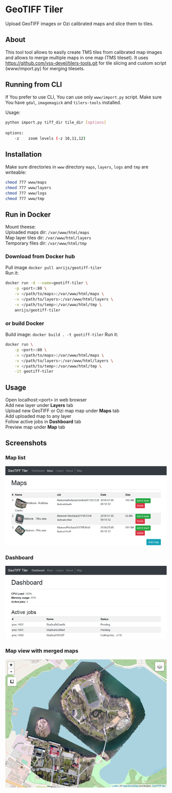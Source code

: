 
# GeoTIFF Tiler
Upload GeoTIFF images or Ozi calibrated maps and slice them to tiles.

## About
This tool tool allows to easily create TMS tiles from calibrated map images and allows to merge multiple maps in one map (TMS tileset).
It uses https://github.com/vss-devel/tilers-tools.git for tile slicing and custom script (www/import.py) for merging tilesets.

## Running from CLI
If You prefer to use CLI, You can use only `www/import.py` script. Make sure You have `gdal`, `imagemagick` and `tilers-tools` installed.

Usage: 
``` bash
python import.py tiff_dir tile_dir [options]

options:
	-z    zoom levels (-z 10,11,12) 
```

## Installation
Make sure directories in `www` directory `maps`, `layers`, `logs` and `tmp` are writeable:
``` bash
chmod 777 www/maps
chmod 777 www/layers
chmod 777 www/logs
chmod 777 www/tmp
```

## Run in Docker
Mount theese:  
Uploaded maps dir: `/var/www/html/maps`  
Map layer tiles dir: `/var/www/html/layers`  
Temporary files dir: `/var/www/html/tmp`  

### Download from Docker hub
Pull image `docker pull anrijs/geotiff-tiler`  
Run it:
``` bash
docker run -d --name=geotiff-tiler \
    -p <port>:80 \
    -v </path/to/maps>:/var/www/html/maps \
    -v </path/to/layers>:/var/www/html/layers \
    -v </path/to/temp>:/var/www/html/tmp \
    anrijs/geotiff-tiler
```
### or build Docker
Build image: `docker build . -t geotiff-tiler`
Run it:
``` bash
docker run \
    -p <port>:80 \
    -v </path/to/maps>:/var/www/html/maps \
    -v </path/to/layers>:/var/www/html/layers \
    -v </path/to/temp>:/var/www/html/tmp \
    -it geotiff-tiler
```

## Usage
Open localhost:\<port\> in web browser  
Add new layer under **Layers** tab  
Upload new GeoTIFF or Ozi map map under **Maps** tab  
Add uploaded map to any layer  
Follow active jobs in **Dashboard** tab  
Preview map under **Map** tab

## Screenshots
### Map list
![Map list](https://raw.githubusercontent.com/Anrijs/GeoTIFF-Tiler/master/docs/1.png)

### Dashboard
![Dashboard](https://raw.githubusercontent.com/Anrijs/GeoTIFF-Tiler/master/docs/2.png)

### Map view with merged maps
![Map view](https://raw.githubusercontent.com/Anrijs/GeoTIFF-Tiler/master/docs/3.gif)
